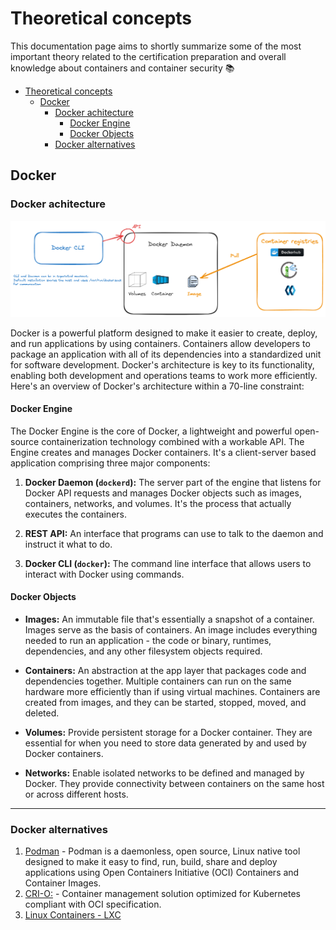# Theoretical concepts

This documentation page aims to shortly summarize some of the most important theory related to the certification preparation and overall knowledge about containers and container security 📚

- [Theoretical concepts](#theoretical-concepts)
  - [Docker](#docker)
    - [Docker achitecture](#docker-achitecture)
      - [Docker Engine](#docker-engine)
      - [Docker Objects](#docker-objects)
    - [Docker alternatives](#docker-alternatives)

## Docker

### Docker achitecture

![Docker architecture](docs/img/ccse-docker-architecture.png)

Docker is a powerful platform designed to make it easier to create, deploy, and run applications by using containers. Containers allow developers to package an application with all of its dependencies into a standardized unit for software development. Docker's architecture is key to its functionality, enabling both development and operations teams to work more efficiently. Here's an overview of Docker's architecture within a 70-line constraint:

#### Docker Engine

The Docker Engine is the core of Docker, a lightweight and powerful open-source containerization technology combined with a workable API. The Engine creates and manages Docker containers. It's a client-server based application comprising three major components:

1. **Docker Daemon (`dockerd`):** The server part of the engine that listens for Docker API requests and manages Docker objects such as images, containers, networks, and volumes. It's the process that actually executes the containers.

2. **REST API:** An interface that programs can use to talk to the daemon and instruct it what to do.

3. **Docker CLI (`docker`):** The command line interface that allows users to interact with Docker using commands.

#### Docker Objects

- **Images:** An immutable file that's essentially a snapshot of a container. Images serve as the basis of containers. An image includes everything needed to run an application - the code or binary, runtimes, dependencies, and any other filesystem objects required.

- **Containers:** An abstraction at the app layer that packages code and dependencies together. Multiple containers can run on the same hardware more efficiently than if using virtual machines. Containers are created from images, and they can be started, stopped, moved, and deleted.

- **Volumes:** Provide persistent storage for a Docker container. They are essential for when you need to store data generated by and used by Docker containers.

- **Networks:** Enable isolated networks to be defined and managed by Docker. They provide connectivity between containers on the same host or across different hosts.

---

### Docker alternatives

1. [Podman](https://podman.io/) - Podman is a daemonless, open source, Linux native tool designed to make it easy to find, run, build, share and deploy applications using Open Containers Initiative (OCI) Containers and Container Images.
2. [CRI-O:](https://cri-o.io/) - Container management solution optimized for Kubernetes compliant with OCI specification.
3. [Linux Containers - LXC](https://linuxcontainers.org/lxc/getting-started/)

